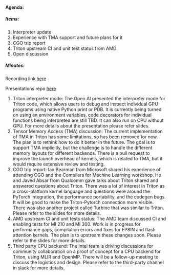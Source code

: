 #### Agenda:

##### Items:
1. Interpreter update
2. Experience with TMA support and future plans for it
3. CGO trip report
4. Triton upstream CI and unit test status from AMD
5. Open discussion

##### Minutes:
Recording link [here](https://youtu.be/VTcFe2XxZZc)

Presentations repo [here](https://drive.google.com/drive/folders/1bKpvz1NiBL_fHrGhMoZPvQfXCeetV2iY?usp=sharing)

1. Triton interpreter mode: The Open AI presented the interpreter mode for Triton code, which allows users to debug and inspect individual GPU programs using native Python print or PDB. It is currently being turned on using an environment variables, code decorators for individual functions being interpreted are still TBD. It can also run on CPU without GPU. For more details about the presentation please refer slides.
2. Tensor Memory Access (TMA) discussion: The current implementation of TMA in Triton has some limitations, so has been removed for now. The plan is to rethink how to do it better in the future. The goal is to support TMA implicitly, but the challenge is to handle the different memory layouts for different backends. There is a pull request to improve the launch overhead of kernels, which is related to TMA, but it would require extensive review and testing.
3. CGO trip report: Ian Bearman from Microsoft shared his experience of attending CGO and the Compilers for Machine Learning workshop. He and Javed Absar from Qualcomm gave talks about Triton shared and answered questions about Triton. There was a lot of interest in Triton as a cross-platform kernel language and questions were around the PyTorch integration, the performance portability, and the codegen bugs. It will be good to make the Triton-Pytorch connection more visible. There was also another project called Turbine that was similar to Triton. Please refer to the slides for more details.
4. AMD upstream CI and unit tests status: The AMD team discussed CI and enabling tests for MI 210 and MI 300. Work is in progress for performance gaps, compilation errors and fixes for FP8IN and flash attention kernels. The plan is to upstream these changes soon. Please refer to the slides for more details.
5. Third party CPU backend: The Intel team is driving discussions for community collaboration on a proof of concept for a CPU backend for Triton, using MLIR and OpenMP. There will be a follow-up meeting to discuss the logistics and design. Please refer to the third-party channel in slack for more details.
